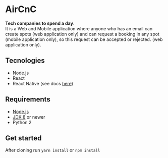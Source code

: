 # AirCnC
**Tech companies to spend a day**.\
It is a Web and Mobile application where anyone who has an email can create spots (web application only) and can request a booking in any spot (mobile application only), so this request can be accepted or rejected. (web application only).

## Tecnologies
- Node.js
- React
- React Native (see docs [here](https://facebook.github.io/react-native/docs/getting-started))

## Requirements
- [Node.js](https://nodejs.org)
- [JDK 8](https://www.oracle.com/technetwork/java/javase/downloads/jdk8-downloads-2133151.html) or newer
- Python 2

## Get started
After cloning run `yarn install` or `npm install`